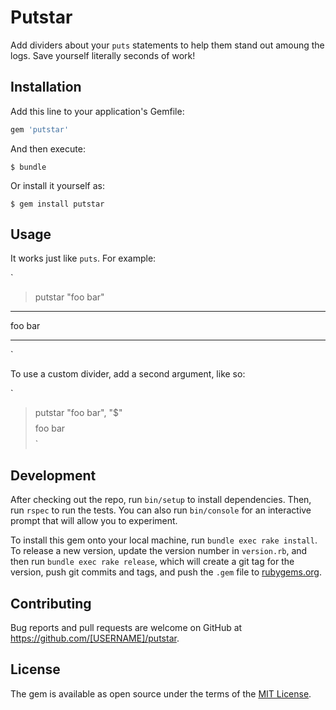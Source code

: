 # Putstar

Add dividers about your `puts` statements to help them stand out amoung the logs. Save yourself literally seconds of work!

## Installation

Add this line to your application's Gemfile:

```ruby
gem 'putstar'
```

And then execute:

    $ bundle

Or install it yourself as:

    $ gem install putstar

## Usage

It works just like `puts`. For example:

`
> putstar "foo bar"
****************************************************************************************************
foo bar
****************************************************************************************************
`

To use a custom divider, add a second argument, like so:

`
> putstar "foo bar", "$"
$$$$$$$$$$$$$$$$$$$$$$$$$$$$$$$$$$$$$$$$$$$$$$$$$$$$$$$$$$$$$$$$$$$$$$$$$$$$$$$$$$$$$$$$$$$$$$$$$$$$
foo bar
$$$$$$$$$$$$$$$$$$$$$$$$$$$$$$$$$$$$$$$$$$$$$$$$$$$$$$$$$$$$$$$$$$$$$$$$$$$$$$$$$$$$$$$$$$$$$$$$$$$$
`

## Development

After checking out the repo, run `bin/setup` to install dependencies. Then, run `rspec` to run the tests. You can also run `bin/console` for an interactive prompt that will allow you to experiment.

To install this gem onto your local machine, run `bundle exec rake install`. To release a new version, update the version number in `version.rb`, and then run `bundle exec rake release`, which will create a git tag for the version, push git commits and tags, and push the `.gem` file to [rubygems.org](https://rubygems.org).

## Contributing

Bug reports and pull requests are welcome on GitHub at https://github.com/[USERNAME]/putstar.

## License

The gem is available as open source under the terms of the [MIT License](https://opensource.org/licenses/MIT).
